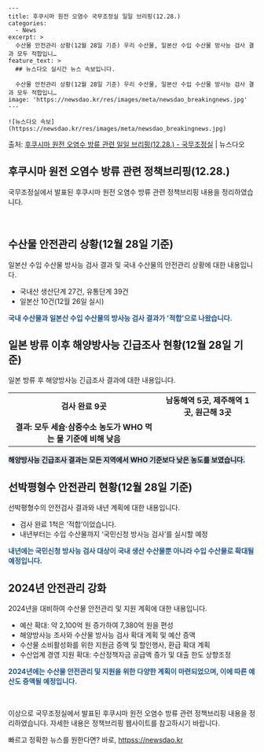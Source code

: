     ---
    title: 후쿠시마 원전 오염수 국무조정실 일일 브리핑(12.28.)
    categories:
      - News
    excerpt: >
      수산물 안전관리 상황(12월 28일 기준) 우리 수산물, 일본산 수입 수산물 방사능 검사 결과 모두 적합입니…
    feature_text: >
      ## 뉴스다오 실시간 뉴스 속보입니다.
    
      수산물 안전관리 상황(12월 28일 기준) 우리 수산물, 일본산 수입 수산물 방사능 검사 결과 모두 적합입니…
    image: 'https://newsdao.kr/res/images/meta/newsdao_breakingnews.jpg'
    ---
    
    ![뉴스다오 속보](httpss://newsdao.kr/res/images/meta/newsdao_breakingnews.jpg)

<p>출처: <a href="httpss://newsdao.kr/2907" rel="dofollow">후쿠시마 원전 오염수 방류 관련 일일 브리핑(12.28.) - 국무조정실</a> | 뉴스다오</p>

<h2 data-ke-size="size26">후쿠시마 원전 오염수 방류 관련 정책브리핑(12.28.)</h2>
국무조정실에서 발표된 후쿠시마 원전 오염수 방류 관련 정책브리핑 내용을 정리하였습니다.

<p data-ke-size="size16">&nbsp;</p>

<h2 data-ke-size="size24">수산물 안전관리 상황(12월 28일 기준)</h2>
일본산 수입 수산물 방사능 검사 결과 및 국내 수산물의 안전관리 상황에 대한 내용입니다.

<ul>
  <li>국내산 생산단계 27건, 유통단계 39건</li>
  <li>일본산 10건(12월 26일 실시)</li>
</ul>

<p data-ke-size="size16"><b><span style="color: #1a5490;">국내 수산물과 일본산 수입 수산물의 방사능 검사 결과가 '적합'으로 나왔습니다.</span></b></p>

<h2 data-ke-size="size24">일본 방류 이후 해양방사능 긴급조사 현황(12월 28일 기준)</h2>
일본 방류 후 해양방사능 긴급조사 결과에 대한 내용입니다.

<table>
  <tr>
    <td style="text-align: center; height: 17px;"><b>검사 완료 9곳</b></td>
    <td style="text-align: center; height: 17px;"><b>남동해역 5곳, 제주해역 1곳, 원근해 3곳</b></td>
  </tr>
  <tr>
    <td style="text-align: center; height: 17px;"><b>결과: 모두 세슘·삼중수소 농도가 WHO 먹는 물 기준에 비해 낮음</b></td>
  </tr>
</table>

<p data-ke-size="size16"><b><span style="background-color: #21538527;">해양방사능 긴급조사 결과는 모든 지역에서 WHO 기준보다 낮은 농도를 보였습니다.</span></b></p>

<h2 data-ke-size="size24">선박평형수 안전관리 현황(12월 28일 기준)</h2>
선박평형수의 안전검사 결과와 내년 계획에 대한 내용입니다.

<ul>
  <li>검사 완료 1척은 ‘적합’이었습니다.</li>
  <li>내년부터는 수입 수산물까지 ‘국민신청 방사능 검사’를 실시할 예정</li>
</ul>

<p data-ke-size="size16"><b><span style="color: #1a5490;">내년에는 국민신청 방사능 검사 대상이 국내 생산 수산물뿐 아니라 수입 수산물로 확대될 예정입니다.</span></b></p>

<h2 data-ke-size="size24">2024년 안전관리 강화</h2>
2024년을 대비하여 수산물 안전관리 및 지원 계획에 대한 내용입니다.

<ul>
  <li>예산 확대: 약 2,100억 원 증가하여 7,380억 원을 편성</li>
  <li>해양방사능 조사와 수산물 방사능 검사 확대 계획 및 예산 증액</li>
  <li>수산물 소비활성화를 위한 지원금 증액 및 할인행사, 환급 확대 계획</li>
  <li>수산업계 경영 지원 확대: 수산정책자금 공급액 증가 및 대출 한도 상향조정</li>
</ul>

<p data-ke-size="size16"><b><span style="color: #1a5490;">2024년에는 수산물 안전관리 및 지원을 위한 다양한 계획이 마련되었으며, 이에 따른 예산도 증액될 예정입니다.</span></b></p>

<p data-ke-size="size16">&nbsp;</p>

이상으로 국무조정실에서 발표된 후쿠시마 원전 오염수 방류 관련 정책브리핑 내용을 정리하였습니다. 자세한 내용은 정책브리핑 웹사이트를 참고하시기 바랍니다.

<p data-ke-size="size16"></p> 

빠르고 정확한 뉴스를 원한다면? 바로, <a href="httpss://newsdao.kr" rel="dofollow">httpss://newsdao.kr</a>


    